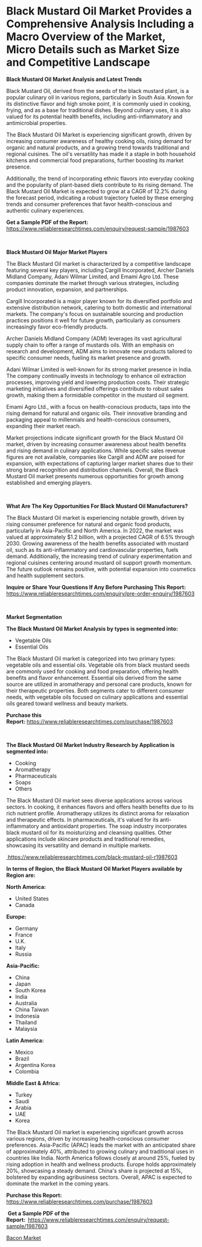 <p><h1>Black Mustard Oil Market Provides a Comprehensive Analysis Including a Macro Overview of the Market, Micro Details such as Market Size and Competitive Landscape</h1></p><p><strong>Black Mustard Oil Market Analysis and Latest Trends</strong></p>
<p><p>Black Mustard Oil, derived from the seeds of the black mustard plant, is a popular culinary oil in various regions, particularly in South Asia. Known for its distinctive flavor and high smoke point, it is commonly used in cooking, frying, and as a base for traditional dishes. Beyond culinary uses, it is also valued for its potential health benefits, including anti-inflammatory and antimicrobial properties.</p><p>The Black Mustard Oil Market is experiencing significant growth, driven by increasing consumer awareness of healthy cooking oils, rising demand for organic and natural products, and a growing trend towards traditional and regional cuisines. The oil's versatility has made it a staple in both household kitchens and commercial food preparations, further boosting its market presence.</p><p>Additionally, the trend of incorporating ethnic flavors into everyday cooking and the popularity of plant-based diets contribute to its rising demand. The Black Mustard Oil Market is expected to grow at a CAGR of 12.2% during the forecast period, indicating a robust trajectory fueled by these emerging trends and consumer preferences that favor health-conscious and authentic culinary experiences.</p></p>
<p><strong>Get a Sample PDF of the Report:&nbsp;</strong> <a href="https://www.reliableresearchtimes.com/enquiry/request-sample/1987603?utm_campaign=3054&utm_medium=2&utm_source=Github&utm_content=ia&utm_term=07042025&utm_id=black-mustard-oil">https://www.reliableresearchtimes.com/enquiry/request-sample/1987603</a></p>
<p>&nbsp;</p>
<p><strong>Black Mustard Oil Major Market Players</strong></p>
<p><p>The Black Mustard Oil market is characterized by a competitive landscape featuring several key players, including Cargill Incorporated, Archer Daniels Midland Company, Adani Wilmar Limited, and Emami Agro Ltd. These companies dominate the market through various strategies, including product innovation, expansion, and partnerships.</p><p>Cargill Incorporated is a major player known for its diversified portfolio and extensive distribution network, catering to both domestic and international markets. The company's focus on sustainable sourcing and production practices positions it well for future growth, particularly as consumers increasingly favor eco-friendly products. </p><p>Archer Daniels Midland Company (ADM) leverages its vast agricultural supply chain to offer a range of mustards oils. With an emphasis on research and development, ADM aims to innovate new products tailored to specific consumer needs, fueling its market presence and growth.</p><p>Adani Wilmar Limited is well-known for its strong market presence in India. The company continually invests in technology to enhance oil extraction processes, improving yield and lowering production costs. Their strategic marketing initiatives and diversified offerings contribute to robust sales growth, making them a formidable competitor in the mustard oil segment.</p><p>Emami Agro Ltd., with a focus on health-conscious products, taps into the rising demand for natural and organic oils. Their innovative branding and packaging appeal to millennials and health-conscious consumers, expanding their market reach.</p><p>Market projections indicate significant growth for the Black Mustard Oil market, driven by increasing consumer awareness about health benefits and rising demand in culinary applications. While specific sales revenue figures are not available, companies like Cargill and ADM are poised for expansion, with expectations of capturing larger market shares due to their strong brand recognition and distribution channels. Overall, the Black Mustard Oil market presents numerous opportunities for growth among established and emerging players.</p></p>
<p>&nbsp;</p>
<p><strong>What Are The Key Opportunities For Black Mustard Oil Manufacturers?</strong></p>
<p><p>The Black Mustard Oil market is experiencing notable growth, driven by rising consumer preference for natural and organic food products, particularly in Asia-Pacific and North America. In 2022, the market was valued at approximately $1.2 billion, with a projected CAGR of 6.5% through 2030. Growing awareness of the health benefits associated with mustard oil, such as its anti-inflammatory and cardiovascular properties, fuels demand. Additionally, the increasing trend of culinary experimentation and regional cuisines centering around mustard oil support growth momentum. The future outlook remains positive, with potential expansion into cosmetics and health supplement sectors.</p></p>
<p><strong>Inquire or Share Your Questions If Any Before Purchasing This Report:</strong> <a href="https://www.reliableresearchtimes.com/enquiry/pre-order-enquiry/1987603?utm_campaign=3054&utm_medium=2&utm_source=Github&utm_content=ia&utm_term=07042025&utm_id=black-mustard-oil">https://www.reliableresearchtimes.com/enquiry/pre-order-enquiry/1987603</a></p>
<p>&nbsp;</p>
<p><strong>Market Segmentation</strong></p>
<p><strong>The Black Mustard Oil Market Analysis by types is segmented into:</strong></p>
<p><ul><li>Vegetable Oils</li><li>Essential Oils</li></ul></p>
<p><p>The Black Mustard Oil market is categorized into two primary types: vegetable oils and essential oils. Vegetable oils from black mustard seeds are commonly used for cooking and food preparation, offering health benefits and flavor enhancement. Essential oils derived from the same source are utilized in aromatherapy and personal care products, known for their therapeutic properties. Both segments cater to different consumer needs, with vegetable oils focused on culinary applications and essential oils geared toward wellness and beauty markets.</p></p>
<p><strong>Purchase this Report:&nbsp;</strong><a href="https://www.reliableresearchtimes.com/purchase/1987603?utm_campaign=3054&utm_medium=2&utm_source=Github&utm_content=ia&utm_term=07042025&utm_id=black-mustard-oil">https://www.reliableresearchtimes.com/purchase/1987603</a></p>
<p>&nbsp;</p>
<p><strong>The Black Mustard Oil Market Industry Research by Application is segmented into:</strong></p>
<p><ul><li>Cooking</li><li>Aromatherapy</li><li>Pharmaceuticals</li><li>Soaps</li><li>Others</li></ul></p>
<p><p>The Black Mustard Oil market sees diverse applications across various sectors. In cooking, it enhances flavors and offers health benefits due to its rich nutrient profile. Aromatherapy utilizes its distinct aroma for relaxation and therapeutic effects. In pharmaceuticals, it's valued for its anti-inflammatory and antioxidant properties. The soap industry incorporates black mustard oil for its moisturizing and cleansing qualities. Other applications include skincare products and traditional remedies, showcasing its versatility and demand in multiple markets.</p></p>
<p><a href="https://www.reliableresearchtimes.com/black-mustard-oil-r1987603?utm_campaign=3054&utm_medium=2&utm_source=Github&utm_content=ia&utm_term=07042025&utm_id=black-mustard-oil">&nbsp;https://www.reliableresearchtimes.com/black-mustard-oil-r1987603</a></p>
<p><strong>In terms of Region, the Black Mustard Oil Market Players available by Region are:</strong></p>
<p>
    <p> <strong> North America: </strong>
        <ul>
            <li>United States</li>
            <li>Canada</li>
        </ul>
        </p> 
    <p> <strong> Europe: </strong>
        <ul>
            <li>Germany</li>
            <li>France</li>
            <li>U.K.</li>
            <li>Italy</li>
            <li>Russia</li>
        </ul>
        </p> 
    <p> <strong> Asia-Pacific: </strong>
        <ul>
            <li>China</li>
            <li>Japan</li>
            <li>South Korea</li>
            <li>India</li>
            <li>Australia</li>
            <li>China Taiwan</li>
            <li>Indonesia</li>
            <li>Thailand</li>
            <li>Malaysia</li>
        </ul>
        </p> 
    <p> <strong> Latin America: </strong>
        <ul>
            <li>Mexico</li>
            <li>Brazil</li>
            <li>Argentina Korea</li>
            <li>Colombia</li>
        </ul>
        </p> 
    <p> <strong> Middle East & Africa: </strong>
        <ul>
            <li>Turkey</li>
            <li>Saudi</li>
            <li>Arabia</li>
            <li>UAE</li>
            <li>Korea</li>
        </ul>
    </p>
    </p>
<p><p>The Black Mustard Oil market is experiencing significant growth across various regions, driven by increasing health-conscious consumer preferences. Asia-Pacific (APAC) leads the market with an anticipated share of approximately 40%, attributed to growing culinary and traditional uses in countries like India. North America follows closely at around 25%, fueled by rising adoption in health and wellness products. Europe holds approximately 20%, showcasing a steady demand. China's share is projected at 15%, bolstered by expanding agribusiness sectors. Overall, APAC is expected to dominate the market in the coming years.</p></p>
<p><strong>Purchase this Report: </strong><a href="https://www.reliableresearchtimes.com/purchase/1987603?utm_campaign=3054&utm_medium=2&utm_source=Github&utm_content=ia&utm_term=07042025&utm_id=black-mustard-oil">https://www.reliableresearchtimes.com/purchase/1987603</a></p>
<p>&nbsp;<strong>Get a Sample PDF of the Report:&nbsp;&nbsp;</strong><a href="https://www.reliableresearchtimes.com/enquiry/request-sample/1987603?utm_campaign=3054&utm_medium=2&utm_source=Github&utm_content=ia&utm_term=07042025&utm_id=black-mustard-oil">https://www.reliableresearchtimes.com/enquiry/request-sample/1987603</a></p>
<p><strong></strong></p>
<p><p><a href="https://github.com/balapopepi/Market-Research-Report-List-1/blob/main/bacon-market.md?utm_campaign=3054&utm_medium=2&utm_source=Github&utm_content=ia&utm_term=07042025&utm_id=black-mustard-oil">Bacon Market</a></p></p>